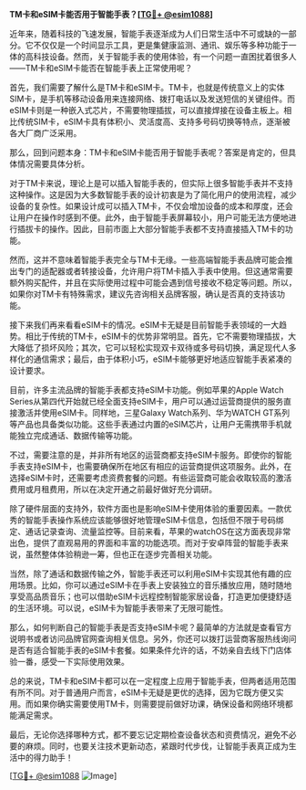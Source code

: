 **TM卡和eSIM卡能否用于智能手表？[[TG💪+ @esim1088](https://t.me/s/esim1088)]**

近年来，随着科技的飞速发展，智能手表逐渐成为人们日常生活中不可或缺的一部分。它不仅仅是一个时间显示工具，更是集健康监测、通讯、娱乐等多种功能于一体的高科技设备。然而，关于智能手表的使用体验，有一个问题一直困扰着很多人——TM卡和eSIM卡能否在智能手表上正常使用呢？

首先，我们需要了解什么是TM卡和eSIM卡。TM卡，也就是传统意义上的实体SIM卡，是手机等移动设备用来连接网络、拨打电话以及发送短信的关键组件。而eSIM卡则是一种嵌入式芯片，不需要物理插拔，可以直接焊接在设备主板上。相比传统SIM卡，eSIM卡具有体积小、灵活度高、支持多号码切换等特点，逐渐被各大厂商广泛采用。

那么，回到问题本身：TM卡和eSIM卡能否用于智能手表呢？答案是肯定的，但具体情况需要具体分析。

对于TM卡来说，理论上是可以插入智能手表的，但实际上很多智能手表并不支持这种操作。这是因为大多数智能手表的设计初衷是为了简化用户的使用流程，减少设备的复杂性。如果设计成可以插入TM卡，不仅会增加设备的成本和厚度，还会让用户在操作时感到不便。此外，由于智能手表屏幕较小，用户可能无法方便地进行插拔卡的操作。因此，目前市面上大部分智能手表都不支持直接插入TM卡的功能。

然而，这并不意味着智能手表完全与TM卡无缘。一些高端智能手表品牌可能会推出专门的适配器或者转接设备，允许用户将TM卡插入手表中使用。但这通常需要额外购买配件，并且在实际使用过程中可能会遇到信号接收不稳定等问题。所以，如果你对TM卡有特殊需求，建议先咨询相关品牌客服，确认是否真的支持该功能。

接下来我们再来看看eSIM卡的情况。eSIM卡无疑是目前智能手表领域的一大趋势。相比于传统的TM卡，eSIM卡的优势非常明显。首先，它不需要物理插拔，大大降低了损坏风险；其次，它可以轻松实现双卡双待或多号码切换，满足现代人多样化的通信需求；最后，由于体积小巧，eSIM卡能够更好地适应智能手表紧凑的设计要求。

目前，许多主流品牌的智能手表都支持eSIM卡功能。例如苹果的Apple Watch Series从第四代开始就已经全面支持eSIM卡，用户可以通过运营商提供的服务直接激活并使用eSIM卡。同样地，三星Galaxy Watch系列、华为WATCH GT系列等产品也具备类似功能。这些手表通过内置的eSIM芯片，让用户无需携带手机就能独立完成通话、数据传输等功能。

不过，需要注意的是，并非所有地区的运营商都支持eSIM卡服务。即使你的智能手表支持eSIM卡，也需要确保所在地区有相应的运营商提供这项服务。此外，在选择eSIM卡时，还需要考虑资费套餐的问题。有些运营商可能会收取较高的激活费用或月租费用，所以在决定开通之前最好做好充分调研。

除了硬件层面的支持外，软件方面也是影响eSIM卡使用体验的重要因素。一款优秀的智能手表操作系统应该能够很好地管理eSIM卡信息，包括但不限于号码绑定、通话记录查询、流量监控等。目前来看，苹果的watchOS在这方面表现非常出色，提供了直观易用的界面和丰富的功能选项。而对于安卓阵营的智能手表来说，虽然整体体验稍逊一筹，但也正在逐步完善相关功能。

当然，除了通话和数据传输之外，智能手表还可以利用eSIM卡实现其他有趣的应用场景。比如，你可以通过eSIM卡在手表上安装独立的音乐播放应用，随时随地享受高品质音乐；也可以借助eSIM卡远程控制智能家居设备，打造更加便捷舒适的生活环境。可以说，eSIM卡为智能手表带来了无限可能性。

那么，如何判断自己的智能手表是否支持eSIM卡呢？最简单的方法就是查看官方说明书或者访问品牌官网查询相关信息。另外，你还可以拨打运营商客服热线询问是否有适合智能手表的eSIM卡套餐。如果条件允许的话，不妨亲自去线下门店体验一番，感受一下实际使用效果。

总的来说，TM卡和eSIM卡都可以在一定程度上应用于智能手表，但两者适用范围有所不同。对于普通用户而言，eSIM卡无疑是更优的选择，因为它既方便又实用。而如果你确实需要使用TM卡，则需要提前做好功课，确保设备和网络环境都能满足需求。

最后，无论你选择哪种方式，都不要忘记定期检查设备状态和资费情况，避免不必要的麻烦。同时，也要关注技术更新动态，紧跟时代步伐，让智能手表真正成为生活中的得力助手！

[[TG💪+ @esim1088](https://t.me/s/esim1088) ![Image](https://i.postimg.cc/4NQfJmqS/Snipaste-2025-05-13-00-14-12.png)]